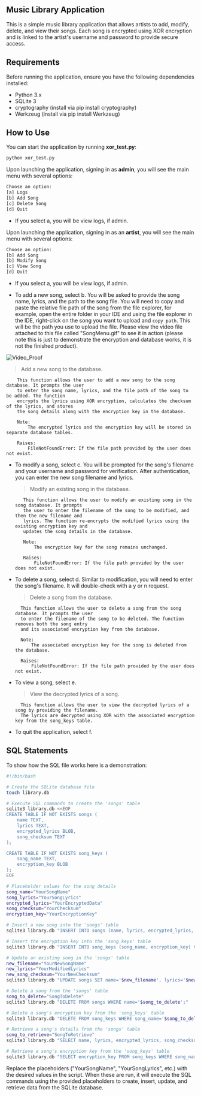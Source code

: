 ## Music Library Application

This is a simple music library application that allows artists to add, modify, delete, and view their songs. Each song is encrypted using XOR encryption and is linked to the artist's username and password to provide secure access.

## Requirements

Before running the application, ensure you have the following dependencies installed:

- Python 3.x
- SQLite 3
- cryptography (install via pip install cryptography)
- Werkzeug (install via pip install Werkzeug)

## How to Use

You can start the application by running **xor_test.py**:

```bash
python xor_test.py
```

Upon launching the application, signing in as **admin**, you will see the main menu with several options:

```bash
Choose an option:
[a] Logs
[b] Add Song
[c] Delete Song
[d] Quit
```

- If you select a, you will be view logs, if admin.

Upon launching the application, signing in as an **artist**, you will see the main menu with several options:

```bash
Choose an option:
[b] Add Song
[b] Modify Song
[c] View Song
[d] Quit
```

- If you select a, you will be view logs, if admin.

- To add a new song, select b. You will be asked to provide the song name, lyrics, and the path to the song file. You will need to copy and paste the relative file path of the song from the file explorer, for example, open the entire folder in your IDE and using the file explorer in the IDE, right-click on the song you want to upload and `copy path`. This will be the path you use to upload the file. Please view the video file attached to this file called "SongMenu.gif" to see it in action (please note this is just to demonstrate the encryption and database works, it is not the finished product).

![Video_Proof](https://github.com/stoodlesz/encrypt_tracks/assets/29131646/27d3ee9f-9df3-4643-b4ff-8f02652e30d1)

> Add a new song to the database.

        This function allows the user to add a new song to the song database. It prompts the user
        to enter the song name, lyrics, and the file path of the song to be added. The function
        encrypts the lyrics using XOR encryption, calculates the checksum of the lyrics, and stores
        the song details along with the encryption key in the database.

        Note:
            The encrypted lyrics and the encryption key will be stored in separate database tables.

        Raises:
            FileNotFoundError: If the file path provided by the user does not exist.

- To modify a song, select c. You will be prompted for the song's filename and your username and password for verification. After authentication, you can enter the new song filename and lyrics.

  > Modify an existing song in the database.

         This function allows the user to modify an existing song in the song database. It prompts
         the user to enter the filename of the song to be modified, and then the new filename and
         lyrics. The function re-encrypts the modified lyrics using the existing encryption key and
         updates the song details in the database.

         Note:
             The encryption key for the song remains unchanged.

         Raises:
             FileNotFoundError: If the file path provided by the user does not exist.

- To delete a song, select d. Similar to modification, you will need to enter the song's filename. It will double-check with a y or n request.

  > Delete a song from the database.

        This function allows the user to delete a song from the song database. It prompts the user
        to enter the filename of the song to be deleted. The function removes both the song entry
        and its associated encryption key from the database.

        Note:
            The associated encryption key for the song is deleted from the database.

        Raises:
            FileNotFoundError: If the file path provided by the user does not exist.

- To view a song, select e.

  > View the decrypted lyrics of a song.

        This function allows the user to view the decrypted lyrics of a song by providing the filename.
        The lyrics are decrypted using XOR with the associated encryption key from the song_keys table.

- To quit the application, select f.

## SQL Statements

To show how the SQL file works here is a demonstration:

```bash
#!/bin/bash

# Create the SQLite database file
touch library.db

# Execute SQL commands to create the 'songs' table
sqlite3 library.db <<EOF
CREATE TABLE IF NOT EXISTS songs (
    name TEXT,
    lyrics TEXT,
    encrypted_lyrics BLOB,
    song_checksum TEXT
);

CREATE TABLE IF NOT EXISTS song_keys (
    song_name TEXT,
    encryption_key BLOB
);
EOF

# Placeholder values for the song details
song_name="YourSongName"
song_lyrics="YourSongLyrics"
encrypted_lyrics="YourEncryptedData"
song_checksum="YourChecksum"
encryption_key="YourEncryptionKey"

# Insert a new song into the 'songs' table
sqlite3 library.db "INSERT INTO songs (name, lyrics, encrypted_lyrics, song_checksum) VALUES ('$song_name', '$song_lyrics', '$encrypted_lyrics', '$song_checksum');"

# Insert the encryption key into the 'song_keys' table
sqlite3 library.db "INSERT INTO song_keys (song_name, encryption_key) VALUES ('$song_name', '$encryption_key');"

# Update an existing song in the 'songs' table
new_filename="YourNewSongName"
new_lyrics="YourModifiedLyrics"
new_song_checksum="YourNewChecksum"
sqlite3 library.db "UPDATE songs SET name='$new_filename', lyrics='$new_lyrics', encrypted_lyrics='$encrypted_lyrics', song_checksum='$new_song_checksum' WHERE name='$song_name';"

# Delete a song from the 'songs' table
song_to_delete="SongToDelete"
sqlite3 library.db "DELETE FROM songs WHERE name='$song_to_delete';"

# Delete a song's encryption key from the 'song_keys' table
sqlite3 library.db "DELETE FROM song_keys WHERE song_name='$song_to_delete';"

# Retrieve a song's details from the 'songs' table
song_to_retrieve="SongToRetrieve"
sqlite3 library.db "SELECT name, lyrics, encrypted_lyrics, song_checksum FROM songs WHERE name='$song_to_retrieve';"

# Retrieve a song's encryption key from the 'song_keys' table
sqlite3 library.db "SELECT encryption_key FROM song_keys WHERE song_name='$song_to_retrieve';"
```

Replace the placeholders ("YourSongName", "YourSongLyrics", etc.) with the desired values in the script. When these are run, it will execute the SQL commands using the provided placeholders to create, insert, update, and retrieve data from the SQLite database.
